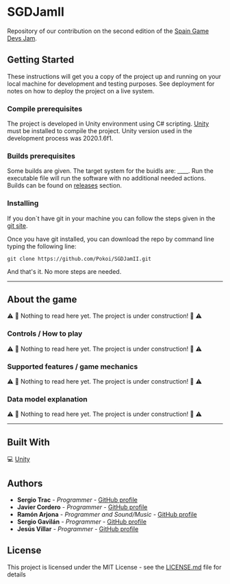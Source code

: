 # SGDJamII
Repository of our contribution on the second edition of the [Spain Game Devs Jam](https://itch.io/jam/spain-game-devs-jam-ii).  


## Getting Started

These instructions will get you a copy of the project up and running on your local machine for development and testing purposes. See deployment for notes on how to deploy the project on a live system.

### Compile prerequisites

The project is developed in Unity environment using C# scripting. [Unity](https://unity.com) must be installed to compile the project. Unity version used in the development process was 2020.1.6f1.  

### Builds prerequisites

Some builds are given. The target system for the buidls are: ____. Run the executable file will run the software with no additional needed actions. 
Builds can be found on [releases](https://github.com/Pokoi/SGDJamII/releases) section.

### Installing

If you don`t have git in your machine you can follow the steps given in the [git site](https://git-scm.com/).  

Once you have git installed, you can download the repo by command line typing the following line:

```
git clone https://github.com/Pokoi/SGDJamII.git
```

And that's it. No more steps are needed.  

***

## About the game  

:warning: :construction: Nothing to read here yet. The project is under construction!  :construction: :warning:  

### Controls / How to play

:warning: :construction: Nothing to read here yet. The project is under construction!  :construction: :warning:  

### Supported features / game mechanics

:warning: :construction: Nothing to read here yet. The project is under construction!  :construction: :warning:  

### Data model explanation

:warning: :construction: Nothing to read here yet. The project is under construction!  :construction: :warning:  

***

## Built With

:computer: [Unity](https://unity.com) 

## Authors

* **Sergio Trac** - *Programmer* - [GitHub profile](https://github.com/SergioTrac) 
* **Javier Cordero** - *Programmer* - [GitHub profile](https://github.com/JavierCordero) 
* **Ramón Arjona** - *Programmer and Sound/Music* - [GitHub profile](https://github.com/ramonarj) 
* **Sergio Gavilán** - *Programmer* - [GitHub profile](https://github.com/sgavil)  
* **Jesús Villar** - *Programmer* - [GitHub profile](https://github.com/Pokoi)


## License

This project is licensed under the MIT License - see the [LICENSE.md](LICENSE.md) file for details
